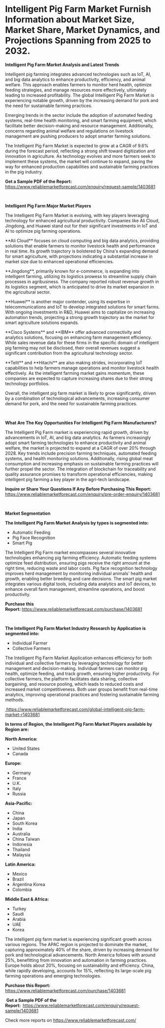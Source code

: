 <p><h1>Intelligent Pig Farm Market Furnish Information about Market Size, Market Share, Market Dynamics, and Projections Spanning from 2025 to 2032.</h1></p><p><strong>Intelligent Pig Farm Market Analysis and Latest Trends</strong></p>
<p><p>Intelligent pig farming integrates advanced technologies such as IoT, AI, and big data analytics to enhance productivity, efficiency, and animal welfare. This approach enables farmers to monitor herd health, optimize feeding strategies, and manage resources more effectively, ultimately leading to increased profitability. The global Intelligent Pig Farm Market is experiencing notable growth, driven by the increasing demand for pork and the need for sustainable farming practices. </p><p>Emerging trends in the sector include the adoption of automated feeding systems, real-time health monitoring, and smart farming equipment, which facilitate better decision-making and resource management. Additionally, concerns regarding animal welfare and regulations on livestock management are pushing producers to adopt smarter farming solutions. </p><p>The Intelligent Pig Farm Market is expected to grow at a CAGR of 9.6% during the forecast period, reflecting a strong shift toward digitization and innovation in agriculture. As technology evolves and more farmers seek to implement these systems, the market will continue to expand, paving the way for enhanced production capabilities and sustainable farming practices in the pig industry.</p></p>
<p><strong>Get a Sample PDF of the Report:&nbsp;</strong> <a href="https://www.reliablemarketforecast.com/enquiry/request-sample/1403681?utm_campaign=3068&utm_medium=2&utm_source=Github&utm_content=ia&utm_term=28032025&utm_id=intelligent-pig-farm">https://www.reliablemarketforecast.com/enquiry/request-sample/1403681</a></p>
<p>&nbsp;</p>
<p><strong>Intelligent Pig Farm Major Market Players</strong></p>
<p><p>The Intelligent Pig Farm Market is evolving, with key players leveraging technology for enhanced agricultural productivity. Companies like Ali Cloud, Jingdong, and Huawei stand out for their significant investments in IoT and AI to optimize pig farming operations. </p><p>**Ali Cloud** focuses on cloud computing and big data analytics, providing solutions that enable farmers to monitor livestock health and performance in real time. Its growth trajectory is bolstered by China's expanding demand for smart agriculture, with projections indicating a substantial increase in market size due to enhanced operational efficiencies.</p><p>**Jingdong**, primarily known for e-commerce, is expanding into intelligent farming, utilizing its logistics prowess to streamline supply chain processes in agribusiness. The company reported robust revenue growth in its logistics segment, which is anticipated to drive its market expansion in the agricultural sector.</p><p>**Huawei** is another major contender, using its expertise in telecommunications and IoT to develop integrated solutions for smart farms. With ongoing investments in R&D, Huawei aims to capitalize on increasing automation trends, projecting a strong growth trajectory as the market for smart agriculture solutions expands.</p><p>**Cisco Systems** and **IBM** offer advanced connectivity and analytics solutions, focusing on enhancing farm management efficiency. While sales revenue data for these firms in the specific domain of intelligent pig farming may not be disclosed, their overall revenues suggest a significant contribution from the agricultural technology sector.</p><p>**Telit** and **Hitachi** are also making strides, incorporating IoT capabilities to help farmers manage operations and monitor livestock health effectively. As the intelligent farming market gains momentum, these companies are expected to capture increasing shares due to their strong technology portfolios.</p><p>Overall, the intelligent pig farm market is likely to grow significantly, driven by a combination of technological advancements, increasing consumer demand for pork, and the need for sustainable farming practices.</p></p>
<p>&nbsp;</p>
<p><strong>What Are The Key Opportunities For Intelligent Pig Farm Manufacturers?</strong></p>
<p><p>The Intelligent Pig Farm market is experiencing rapid growth, driven by advancements in IoT, AI, and big data analytics. As farmers increasingly adopt smart farming technologies to enhance productivity and animal welfare, the market is projected to expand at a CAGR of over 20% through 2028. Key trends include precision farming techniques, automated feeding systems, and health monitoring solutions. Additionally, rising global meat consumption and increasing emphasis on sustainable farming practices will further propel the sector. The integration of blockchain for traceability and quality assurance promises to transform operational efficiencies, making intelligent pig farming a key player in the agri-tech landscape.</p></p>
<p><strong>Inquire or Share Your Questions If Any Before Purchasing This Report:</strong> <a href="https://www.reliablemarketforecast.com/enquiry/pre-order-enquiry/1403681?utm_campaign=3068&utm_medium=2&utm_source=Github&utm_content=ia&utm_term=28032025&utm_id=intelligent-pig-farm">https://www.reliablemarketforecast.com/enquiry/pre-order-enquiry/1403681</a></p>
<p>&nbsp;</p>
<p><strong>Market Segmentation</strong></p>
<p><strong>The Intelligent Pig Farm Market Analysis by types is segmented into:</strong></p>
<p><ul><li>Automatic Feeding</li><li>Pig Face Recognition</li><li>Smart Pig</li></ul></p>
<p><p>The Intelligent Pig Farm market encompasses several innovative technologies enhancing pig farming efficiency. Automatic feeding systems optimize feed distribution, ensuring pigs receive the right amount at the right time, reducing waste and labor costs. Pig face recognition technology improves herd management by monitoring individual animals' health and growth, enabling better breeding and care decisions. The smart pig market integrates various digital tools, including data analytics and IoT devices, to enhance overall farm management, streamline operations, and boost productivity.</p></p>
<p><strong>Purchase this Report:&nbsp;</strong><a href="https://www.reliablemarketforecast.com/purchase/1403681?utm_campaign=3068&utm_medium=2&utm_source=Github&utm_content=ia&utm_term=28032025&utm_id=intelligent-pig-farm">https://www.reliablemarketforecast.com/purchase/1403681</a></p>
<p>&nbsp;</p>
<p><strong>The Intelligent Pig Farm Market Industry Research by Application is segmented into:</strong></p>
<p><ul><li>Individual Farmer</li><li>Collective Farmers</li></ul></p>
<p><p>The Intelligent Pig Farm Market Application enhances efficiency for both individual and collective farmers by leveraging technology for better management and decision-making. Individual farmers can monitor pig health, optimize feeding, and track growth, ensuring higher productivity. For collective farmers, the platform facilitates data sharing, collective bargaining, and resource pooling, which leads to reduced costs and increased market competitiveness. Both user groups benefit from real-time analytics, improving operational practices and fostering sustainable farming methods.</p></p>
<p><a href="https://www.reliablemarketforecast.com/global-intelligent-pig-farm-market-r1403681?utm_campaign=3068&utm_medium=2&utm_source=Github&utm_content=ia&utm_term=28032025&utm_id=intelligent-pig-farm">&nbsp;https://www.reliablemarketforecast.com/global-intelligent-pig-farm-market-r1403681</a></p>
<p><strong>In terms of Region, the Intelligent Pig Farm Market Players available by Region are:</strong></p>
<p>
    <p> <strong> North America: </strong>
        <ul>
            <li>United States</li>
            <li>Canada</li>
        </ul>
        </p> 
    <p> <strong> Europe: </strong>
        <ul>
            <li>Germany</li>
            <li>France</li>
            <li>U.K.</li>
            <li>Italy</li>
            <li>Russia</li>
        </ul>
        </p> 
    <p> <strong> Asia-Pacific: </strong>
        <ul>
            <li>China</li>
            <li>Japan</li>
            <li>South Korea</li>
            <li>India</li>
            <li>Australia</li>
            <li>China Taiwan</li>
            <li>Indonesia</li>
            <li>Thailand</li>
            <li>Malaysia</li>
        </ul>
        </p> 
    <p> <strong> Latin America: </strong>
        <ul>
            <li>Mexico</li>
            <li>Brazil</li>
            <li>Argentina Korea</li>
            <li>Colombia</li>
        </ul>
        </p> 
    <p> <strong> Middle East & Africa: </strong>
        <ul>
            <li>Turkey</li>
            <li>Saudi</li>
            <li>Arabia</li>
            <li>UAE</li>
            <li>Korea</li>
        </ul>
    </p>
    </p>
<p><p>The intelligent pig farm market is experiencing significant growth across various regions. The APAC region is projected to dominate the market, capturing approximately 40% of the share, driven by increasing demand for pork and technological advancements. North America follows with around 25%, benefitting from innovation and automation in farming practices. Europe holds about 20%, focusing on sustainability and efficiency. China, while rapidly developing, accounts for 15%, reflecting its large-scale pig farming operations and emerging technologies.</p></p>
<p><strong>Purchase this Report: </strong><a href="https://www.reliablemarketforecast.com/purchase/1403681?utm_campaign=3068&utm_medium=2&utm_source=Github&utm_content=ia&utm_term=28032025&utm_id=intelligent-pig-farm">https://www.reliablemarketforecast.com/purchase/1403681</a></p>
<p>&nbsp;<strong>Get a Sample PDF of the Report:&nbsp;&nbsp;</strong><a href="https://www.reliablemarketforecast.com/enquiry/request-sample/1403681?utm_campaign=3068&utm_medium=2&utm_source=Github&utm_content=ia&utm_term=28032025&utm_id=intelligent-pig-farm">https://www.reliablemarketforecast.com/enquiry/request-sample/1403681</a></p>
<p><strong></strong></p>
<p>Check more reports on <a href="https://www.reliablemarketforecast.com/?utm_campaign=3068&utm_medium=2&utm_source=Github&utm_content=ia&utm_term=28032025&utm_id=intelligent-pig-farm">https://www.reliablemarketforecast.com/</a></p>